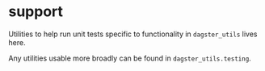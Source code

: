 # support
Utilities to help run unit tests specific to functionality in `dagster_utils` lives here.

Any utilities usable more broadly can be found in `dagster_utils.testing`.
